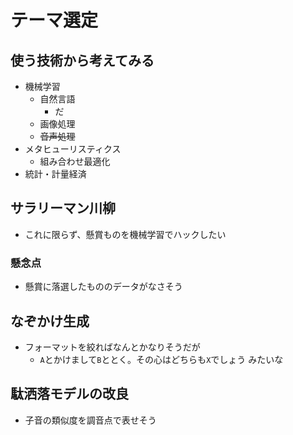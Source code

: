 # テーマ選定

## 使う技術から考えてみる

- 機械学習
    - 自然言語
        - だ
    - 画像処理
    - ~~音声処理~~
- メタヒューリスティクス
    - 組み合わせ最適化
- 統計・計量経済

## サラリーマン川柳

- これに限らず、懸賞ものを機械学習でハックしたい

### 懸念点

- 懸賞に落選したもののデータがなさそう

## なぞかけ生成

- フォーマットを絞ればなんとかなりそうだが
    - `A`とかけまして`B`ととく。その心はどちらも`X`でしょう みたいな

## 駄洒落モデルの改良

- 子音の類似度を調音点で表せそう
